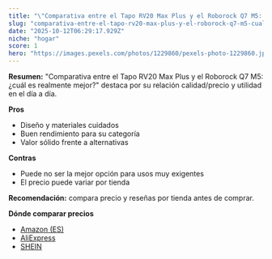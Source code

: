 ```yaml
---
title: "\"Comparativa entre el Tapo RV20 Max Plus y el Roborock Q7 M5: ¿cuál es realmente mejor?\""
slug: "comparativa-entre-el-tapo-rv20-max-plus-y-el-roborock-q7-m5-cual-es-realmente-me"
date: "2025-10-12T06:29:17.929Z"
niche: "hogar"
score: 1
hero: "https://images.pexels.com/photos/1229860/pexels-photo-1229860.jpeg?auto=compress&cs=tinysrgb&fit=crop&h=627&w=1200&auto=compress&cs=tinysrgb&w=1200&h=675&fit=crop"
---
```


**Resumen:** "Comparativa entre el Tapo RV20 Max Plus y el Roborock Q7 M5: ¿cuál es realmente mejor?" destaca por su relación calidad/precio y utilidad en el día a día.

**Pros**
- Diseño y materiales cuidados
- Buen rendimiento para su categoría
- Valor sólido frente a alternativas

**Contras**
- Puede no ser la mejor opción para usos muy exigentes
- El precio puede variar por tienda

**Recomendación:** compara precio y reseñas por tienda antes de comprar.

**Dónde comparar precios**
- [Amazon (ES)](https://www.amazon.es/s?k=%22Comparativa%20entre%20el%20Tapo%20RV20%20Max%20Plus%20y%20el%20Roborock%20Q7%20M5%3A%20%C2%BFcu%C3%A1l%20es%20realmente%20mejor%3F%22&tag=teknovashop25-21)
- [AliExpress](https://www.aliexpress.com/wholesale?SearchText=%22Comparativa%20entre%20el%20Tapo%20RV20%20Max%20Plus%20y%20el%20Roborock%20Q7%20M5%3A%20%C2%BFcu%C3%A1l%20es%20realmente%20mejor%3F%22)
- [SHEIN](https://www.shein.com/pdsearch/%22Comparativa%20entre%20el%20Tapo%20RV20%20Max%20Plus%20y%20el%20Roborock%20Q7%20M5%3A%20%C2%BFcu%C3%A1l%20es%20realmente%20mejor%3F%22)